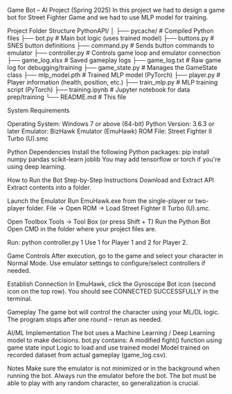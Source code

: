 Game Bot – AI Project (Spring 2025)
In this project we had to design a game bot for Street Fighter Game and we had to use MLP model for training.

Project Folder Structure
PythonAPI/
│
├── pycache/ # Compiled Python files
├── bot.py # Main bot logic (uses trained model)
├── buttons.py # SNES button definitions
├── command.py # Sends button commands to emulator
├── controller.py # Controls game loop and emulator connection
├── game_log.xlsx # Saved gameplay logs
├── game_log.txt # Raw game log for debugging/training
├── game_state.py # Manages the GameState class
├── mlp_model.pth # Trained MLP model (PyTorch)
├── player.py # Player information (health, position, etc.)
├── train_mlp.py # MLP training script (PyTorch)
├── training.ipynb # Jupyter notebook for data prep/training
└── README.md # This file

 System Requirements
 
Operating System: Windows 7 or above (64-bit)
Python Version: 3.6.3 or later
Emulator: BizHawk Emulator (EmuHawk)
ROM File: Street Fighter II Turbo (U).smc

 Python Dependencies
Install the following Python packages:
pip install numpy pandas scikit-learn joblib
You may add tensorflow or torch if you're using deep learning.

How to Run the Bot
Step-by-Step Instructions
Download and Extract API
Extract contents into a folder.

Launch the Emulator
Run EmuHawk.exe from the single-player or two-player folder.
File → Open ROM → Load Street Fighter II Turbo (U).smc.

Open Toolbox
Tools → Tool Box (or press Shift + T)
Run the Python Bot
Open CMD in the folder where your project files are.

Run:
python controller.py 1
Use 1 for Player 1 and 2 for Player 2.

Game Controls
After execution, go to the game and select your character in Normal Mode.
Use emulator settings to configure/select controllers if needed.

Establish Connection
In EmuHawk, click the Gyroscope Bot icon (second icon on the top row).
You should see CONNECTED SUCCESSFULLY in the terminal.

Gameplay
The game bot will control the character using your ML/DL logic.
The program stops after one round – rerun as needed.

AI/ML Implementation
The bot uses a Machine Learning / Deep Learning model to make decisions.
bot.py contains:
A modified fight() function using game state input
Logic to load and use trained model
Model trained on recorded dataset from actual gameplay (game_log.csv).

 Notes
Make sure the emulator is not minimized or in the background when running the bot.
Always run the emulator before the bot.
The bot must be able to play with any random character, so generalization is crucial.
